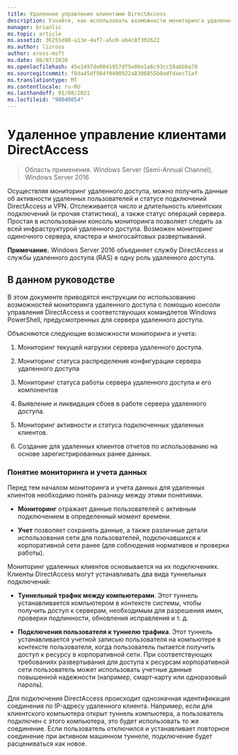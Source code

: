 ```yaml
---
title: Удаленное управление клиентами DirectAccess
description: Узнайте, как использовать возможности мониторинга удаленного доступа с помощью консоли управления DirectAccess и соответствующих командлетов Windows PowerShell, которые предоставляются как часть роли сервера удаленного доступа.
manager: brianlic
ms.topic: article
ms.assetid: 36255d80-a13e-4af7-a5c0-ab4c8f302622
ms.author: lizross
author: eross-msft
ms.date: 08/07/2020
ms.openlocfilehash: 45e1497de0041957df5e06e1a6c93cc58abbba70
ms.sourcegitcommit: f8da45df984f0400922a8306855b0adfdaec71af
ms.translationtype: MT
ms.contentlocale: ru-RU
ms.lasthandoff: 01/08/2021
ms.locfileid: "98040054"
---
```

# <a name="manage-directaccess-clients-remotely"></a>Удаленное управление клиентами DirectAccess

>Область применения. Windows Server (Semi-Annual Channel), Windows Server 2016

Осуществляя мониторинг удаленного доступа, можно получить данные об активности удаленных пользователей и статусе подключений DirectAccess и VPN. Отслеживается число и длительность клиентских подключений (и прочая статистика), а также статус операций сервера. Простая в использовании консоль мониторинга позволяет следить за всей инфраструктурой удаленного доступа. Возможен мониторинг одиночного сервера, кластера и многосайтовых развертываний.

**Примечание.** Windows Server 2016 объединяет службу DirectAccess и службы удаленного доступа (RAS) в одну роль удаленного доступа.

## <a name="in-this-guide"></a>В данном руководстве
В этом документе приводятся инструкции по использованию возможностей мониторинга удаленного доступа с помощью консоли управления DirectAccess и соответствующих командлетов Windows PowerShell, предусмотренных для сервера удаленного доступа.

Объясняются следующие возможности мониторинга и учета:

1.  Мониторинг текущей нагрузки сервера удаленного доступа.

2.  Мониторинг статуса распределения конфигурации сервера удаленного доступа

3.  Мониторинг статуса работы сервера удаленного доступа и его компонентов

4.  Выявление и ликвидация сбоев в работе сервера удаленного доступа.

5.  Мониторинг активности и статуса подключенных удаленных клиентов.

6.  Создание для удаленных клиентов отчетов по использованию на основе зарегистрированных ранее данных.

### <a name="understand-monitoring-and-accounting"></a>Понятие мониторинга и учета данных
Перед тем началом мониторинга и учета данных для удаленных клиентов необходимо понять разницу между этими понятиями.

-   **Мониторинг** отражает данные пользователей с активным подключением в определенный момент времени.

-   **Учет** позволяет сохранять данные, а также различные детали использования сети для пользователей, подключавшихся к корпоративной сети ранее (для соблюдения нормативов и проверки работы).

Мониторинг удаленных клиентов основывается на их подключениях. Клиенты DirectAccess могут устанавливать два вида туннельных подключений:

-   **Туннельный трафик между компьютерами**. Этот туннель устанавливается компьютером в контексте системы, чтобы получить доступ к серверам, необходимым для разрешения имен, проверки подлинности, обновления исправления и т. д.

-   **Подключения пользователя к туннелю трафика**. Этот туннель устанавливается учетной записью пользователя на компьютере в контексте пользователя, когда пользователь пытается получить доступ к ресурсу в корпоративной сети. При соответствующих требованиях развертывания для доступа к ресурсам корпоративной сети пользователь может использовать учетные данные повышенной надежности (например, смарт-карту или одноразовый пароль).

Для подключения DirectAccess происходит однозначная идентификация соединения по IP-адресу удаленного клиента. Например, если для клиентского компьютера открыт туннель компьютера, а пользователь подключен с этого компьютера, это будет использовать то же соединение. Если пользователь отключился и устанавливает повторное соединение при активном машинном туннеле, подключение будет расцениваться как новое.



